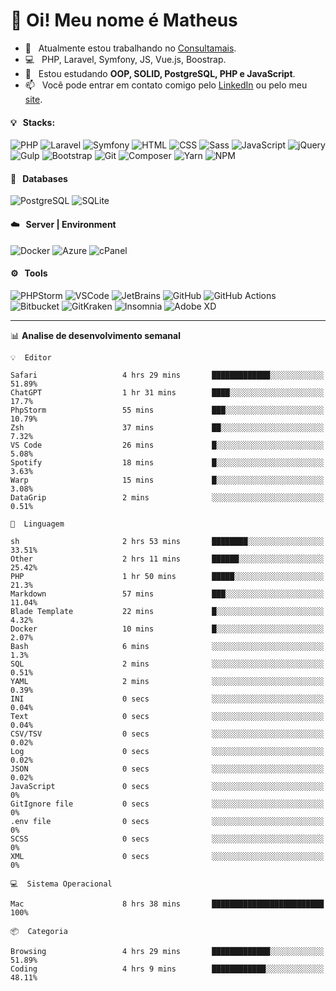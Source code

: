 # 👋 Oi! Meu nome é Matheus

- 🔭 &nbsp; Atualmente estou trabalhando no [Consultamais](https://consultamais.com.br/).
- 💻 &nbsp; PHP, Laravel, Symfony, JS, Vue.js, Boostrap.
- 🌱 &nbsp; Estou estudando **OOP, SOLID, PostgreSQL, PHP e JavaScript**.
- 📫 &nbsp; Você pode entrar em contato comigo pelo [LinkedIn](https://www.linkedin.com/in/matheuscamargoxavier/) ou pelo meu [site](https://matheuscamargo.co).

#### 💡 &nbsp; Stacks:
![PHP](https://img.shields.io/badge/-PHP-777BB4?&logo=php&logoColor=FFFFFF)
![Laravel](https://img.shields.io/badge/-Laravel-FF2D20?&logo=laravel&logoColor=FFFFFF)
![Symfony](https://img.shields.io/badge/-Symfony-000000?&logo=symfony&logoColor=FFFFFF)
![HTML](https://img.shields.io/badge/-HTML-E34F26?&logo=html5&logoColor=FFFFFF)
![CSS](https://img.shields.io/badge/-CSS-1572B6?&logo=css3&logoColor=FFFFFF)
![Sass](https://img.shields.io/badge/-Sass-CC6699?&logo=sass&logoColor=FFFFFF)
![JavaScript](https://img.shields.io/badge/-JavaScript-F7DF1E?&logo=javascript&logoColor=FFFFFF)
![jQuery](https://img.shields.io/badge/-jQuery-0769AD?&logo=jquery&logoColor=FFFFFF)
![Gulp](https://img.shields.io/badge/-Gulp-CF4647?&logo=gulp&logoColor=FFFFFF)
![Bootstrap](https://img.shields.io/badge/-Bootstrap-7952B3?&logo=bootstrap&logoColor=FFFFFF)
![Git](https://img.shields.io/badge/-Git-F05032?&logo=git&logoColor=FFFFFF)
![Composer](https://img.shields.io/badge/-Composer-885630?&logo=composer&logoColor=FFFFFF)
![Yarn](https://img.shields.io/badge/-Yarn-2C8EBB?&logo=yarn&logoColor=FFFFFF)
![NPM](https://img.shields.io/badge/-npm-CB3837?&logo=npm&logoColor=FFFFFF)

#### 💾 &nbsp; Databases
![PostgreSQL](https://img.shields.io/badge/-PostgreSQL-336791?&logo=PostgreSQL&logoColor=FFFFFF)
![SQLite](https://img.shields.io/badge/-SQLite-003B57?&logo=SQLite&logoColor=FFFFFF)

#### ☁️ &nbsp; Server | Environment
![Docker](https://img.shields.io/badge/-Docker-2496ED?&logo=docker&logoColor=FFFFFF)
![Azure](https://img.shields.io/badge/-Azure-0089D6?&logo=microsoft%20azure&logoColor=FFFFFF)
![cPanel](https://img.shields.io/badge/-cPanel-FF6C2C?&logo=cpanel&logoColor=FFFFFF)

#### ⚙️ &nbsp; Tools
![PHPStorm](https://img.shields.io/badge/-PHPStorm-000000?&logo=PHPStorm&logoColor=FFFFFF)
![VSCode](https://img.shields.io/badge/-VSCode-007ACC?&logo=Visual%20Studio%20Code&logoColor=FFFFFF) 
![JetBrains](https://img.shields.io/badge/-JetBrains-000000?&logo=jetbrains&logoColor=FFFFFF) 
![GitHub](https://img.shields.io/badge/-GitHub-181717?&logo=github&logoColor=FFFFFF) 
![GitHub Actions](https://img.shields.io/badge/-GitHub%20Actions-181717?&logo=GitHub%20Actions&logoColor=FFFFFF) 
![Bitbucket](https://img.shields.io/badge/-Bitbucket-0052CC?&logo=bitbucket&logoColor=FFFFFF)
![GitKraken](https://img.shields.io/badge/-GitKraken-179287?&logo=GitKraken&logoColor=FFFFFF)
![Insomnia](https://img.shields.io/badge/-Insomnia-5849BE?&logo=Insomnia&logoColor=FFFFFF)
![Adobe XD](https://img.shields.io/badge/-Adobe%20XD-FF61F6?&logo=adobe%20xd&logoColor=FFFFFF) 
_______

📊  **Analise de desenvolvimento semanal**
```text
💡  Editor

Safari                   4 hrs 29 mins       █████████████░░░░░░░░░░░░     51.89%
ChatGPT                  1 hr 31 mins        ████░░░░░░░░░░░░░░░░░░░░░      17.7%
PhpStorm                 55 mins             ███░░░░░░░░░░░░░░░░░░░░░░     10.79%
Zsh                      37 mins             ██░░░░░░░░░░░░░░░░░░░░░░░      7.32%
VS Code                  26 mins             █░░░░░░░░░░░░░░░░░░░░░░░░      5.08%
Spotify                  18 mins             █░░░░░░░░░░░░░░░░░░░░░░░░      3.63%
Warp                     15 mins             █░░░░░░░░░░░░░░░░░░░░░░░░      3.08%
DataGrip                 2 mins              ░░░░░░░░░░░░░░░░░░░░░░░░░      0.51%
```
```text
💬  Linguagem

sh                       2 hrs 53 mins       ████████░░░░░░░░░░░░░░░░░     33.51%
Other                    2 hrs 11 mins       ██████░░░░░░░░░░░░░░░░░░░     25.42%
PHP                      1 hr 50 mins        █████░░░░░░░░░░░░░░░░░░░░      21.3%
Markdown                 57 mins             ███░░░░░░░░░░░░░░░░░░░░░░     11.04%
Blade Template           22 mins             █░░░░░░░░░░░░░░░░░░░░░░░░      4.32%
Docker                   10 mins             █░░░░░░░░░░░░░░░░░░░░░░░░      2.07%
Bash                     6 mins              ░░░░░░░░░░░░░░░░░░░░░░░░░       1.3%
SQL                      2 mins              ░░░░░░░░░░░░░░░░░░░░░░░░░      0.51%
YAML                     2 mins              ░░░░░░░░░░░░░░░░░░░░░░░░░      0.39%
INI                      0 secs              ░░░░░░░░░░░░░░░░░░░░░░░░░      0.04%
Text                     0 secs              ░░░░░░░░░░░░░░░░░░░░░░░░░      0.04%
CSV/TSV                  0 secs              ░░░░░░░░░░░░░░░░░░░░░░░░░      0.02%
Log                      0 secs              ░░░░░░░░░░░░░░░░░░░░░░░░░      0.02%
JSON                     0 secs              ░░░░░░░░░░░░░░░░░░░░░░░░░      0.02%
JavaScript               0 secs              ░░░░░░░░░░░░░░░░░░░░░░░░░         0%
GitIgnore file           0 secs              ░░░░░░░░░░░░░░░░░░░░░░░░░         0%
.env file                0 secs              ░░░░░░░░░░░░░░░░░░░░░░░░░         0%
SCSS                     0 secs              ░░░░░░░░░░░░░░░░░░░░░░░░░         0%
XML                      0 secs              ░░░░░░░░░░░░░░░░░░░░░░░░░         0%
```
```text
💻  Sistema Operacional

Mac                      8 hrs 38 mins       █████████████████████████       100%
```
```text
📦  Categoria

Browsing                 4 hrs 29 mins       █████████████░░░░░░░░░░░░     51.89%
Coding                   4 hrs 9 mins        ████████████░░░░░░░░░░░░░     48.11%
```
